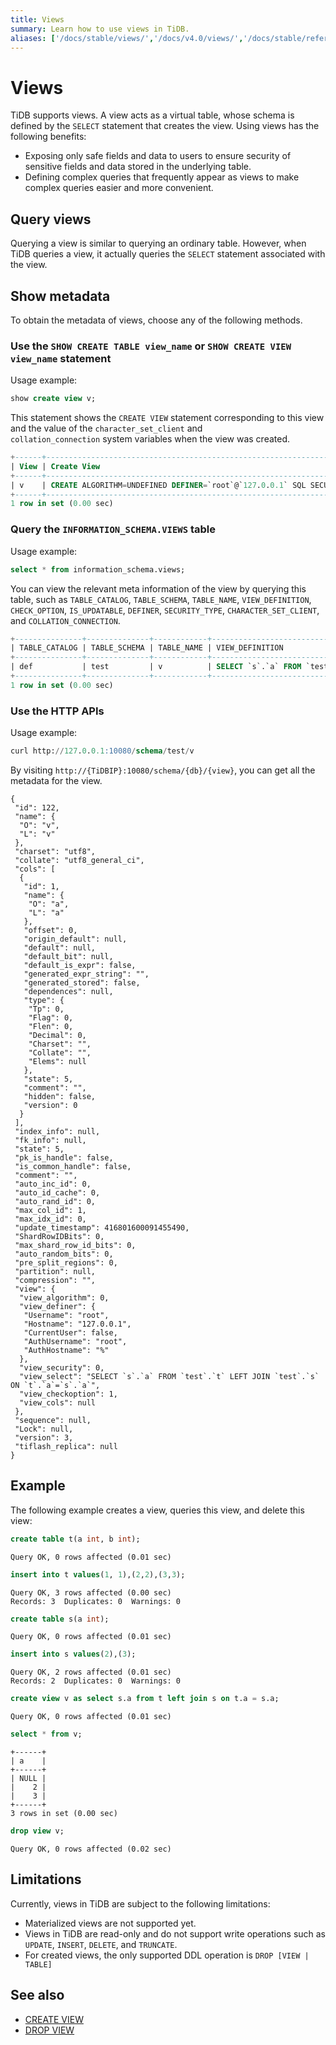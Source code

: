 ```yaml
---
title: Views
summary: Learn how to use views in TiDB.
aliases: ['/docs/stable/views/','/docs/v4.0/views/','/docs/stable/reference/sql/views/']
---
```


# Views

TiDB supports views. A view acts as a virtual table, whose schema is defined by the `SELECT` statement that creates the view. Using views has the following benefits:

- Exposing only safe fields and data to users to ensure security of sensitive fields and data stored in the underlying table.
- Defining complex queries that frequently appear as views to make complex queries easier and more convenient.

## Query views

Querying a view is similar to querying an ordinary table. However, when TiDB queries a view, it actually queries the `SELECT` statement associated with the view.

## Show metadata

To obtain the metadata of views, choose any of the following methods.

### Use the `SHOW CREATE TABLE view_name` or `SHOW CREATE VIEW view_name` statement

Usage example:


```sql
show create view v;
```

This statement shows the `CREATE VIEW` statement corresponding to this view and the value of the `character_set_client` and `collation_connection` system variables when the view was created.

```sql
+------+---------------------------------------------------------------------------------------------------------------------------------------------------------------------+----------------------+----------------------+
| View | Create View                                                                                                                                                         | character_set_client | collation_connection |
+------+---------------------------------------------------------------------------------------------------------------------------------------------------------------------+----------------------+----------------------+
| v    | CREATE ALGORITHM=UNDEFINED DEFINER=`root`@`127.0.0.1` SQL SECURITY DEFINER VIEW `v` (`a`) AS SELECT `s`.`a` FROM `test`.`t` LEFT JOIN `test`.`s` ON `t`.`a`=`s`.`a` | utf8                 | utf8_general_ci      |
+------+---------------------------------------------------------------------------------------------------------------------------------------------------------------------+----------------------+----------------------+
1 row in set (0.00 sec)
```

### Query the `INFORMATION_SCHEMA.VIEWS` table

Usage example:


```sql
select * from information_schema.views;
```

You can view the relevant meta information of the view by querying this table, such as `TABLE_CATALOG`, `TABLE_SCHEMA`, `TABLE_NAME`, `VIEW_DEFINITION`, `CHECK_OPTION`, `IS_UPDATABLE`, `DEFINER`, `SECURITY_TYPE`, `CHARACTER_SET_CLIENT`, and `COLLATION_CONNECTION`.

```sql
+---------------+--------------+------------+------------------------------------------------------------------------+--------------+--------------+----------------+---------------+----------------------+----------------------+
| TABLE_CATALOG | TABLE_SCHEMA | TABLE_NAME | VIEW_DEFINITION                                                        | CHECK_OPTION | IS_UPDATABLE | DEFINER        | SECURITY_TYPE | CHARACTER_SET_CLIENT | COLLATION_CONNECTION |
+---------------+--------------+------------+------------------------------------------------------------------------+--------------+--------------+----------------+---------------+----------------------+----------------------+
| def           | test         | v          | SELECT `s`.`a` FROM `test`.`t` LEFT JOIN `test`.`s` ON `t`.`a`=`s`.`a` | CASCADED     | NO           | root@127.0.0.1 | DEFINER       | utf8                 | utf8_general_ci      |
+---------------+--------------+------------+------------------------------------------------------------------------+--------------+--------------+----------------+---------------+----------------------+----------------------+
1 row in set (0.00 sec)
```

### Use the HTTP APIs

Usage example:


```sql
curl http://127.0.0.1:10080/schema/test/v
```

By visiting `http://{TiDBIP}:10080/schema/{db}/{view}`, you can get all the metadata for the view.

```
{
 "id": 122,
 "name": {
  "O": "v",
  "L": "v"
 },
 "charset": "utf8",
 "collate": "utf8_general_ci",
 "cols": [
  {
   "id": 1,
   "name": {
    "O": "a",
    "L": "a"
   },
   "offset": 0,
   "origin_default": null,
   "default": null,
   "default_bit": null,
   "default_is_expr": false,
   "generated_expr_string": "",
   "generated_stored": false,
   "dependences": null,
   "type": {
    "Tp": 0,
    "Flag": 0,
    "Flen": 0,
    "Decimal": 0,
    "Charset": "",
    "Collate": "",
    "Elems": null
   },
   "state": 5,
   "comment": "",
   "hidden": false,
   "version": 0
  }
 ],
 "index_info": null,
 "fk_info": null,
 "state": 5,
 "pk_is_handle": false,
 "is_common_handle": false,
 "comment": "",
 "auto_inc_id": 0,
 "auto_id_cache": 0,
 "auto_rand_id": 0,
 "max_col_id": 1,
 "max_idx_id": 0,
 "update_timestamp": 416801600091455490,
 "ShardRowIDBits": 0,
 "max_shard_row_id_bits": 0,
 "auto_random_bits": 0,
 "pre_split_regions": 0,
 "partition": null,
 "compression": "",
 "view": {
  "view_algorithm": 0,
  "view_definer": {
   "Username": "root",
   "Hostname": "127.0.0.1",
   "CurrentUser": false,
   "AuthUsername": "root",
   "AuthHostname": "%"
  },
  "view_security": 0,
  "view_select": "SELECT `s`.`a` FROM `test`.`t` LEFT JOIN `test`.`s` ON `t`.`a`=`s`.`a`",
  "view_checkoption": 1,
  "view_cols": null
 },
 "sequence": null,
 "Lock": null,
 "version": 3,
 "tiflash_replica": null
}
```

## Example

The following example creates a view, queries this view, and delete this view:


```sql
create table t(a int, b int);
```

```
Query OK, 0 rows affected (0.01 sec)
```


```sql
insert into t values(1, 1),(2,2),(3,3);
```

```
Query OK, 3 rows affected (0.00 sec)
Records: 3  Duplicates: 0  Warnings: 0
```


```sql
create table s(a int);
```

```
Query OK, 0 rows affected (0.01 sec)
```


```sql
insert into s values(2),(3);
```

```
Query OK, 2 rows affected (0.01 sec)
Records: 2  Duplicates: 0  Warnings: 0
```


```sql
create view v as select s.a from t left join s on t.a = s.a;
```

```
Query OK, 0 rows affected (0.01 sec)
```


```sql
select * from v;
```

```
+------+
| a    |
+------+
| NULL |
|    2 |
|    3 |
+------+
3 rows in set (0.00 sec)
```


```sql
drop view v;
```

```
Query OK, 0 rows affected (0.02 sec)
```

## Limitations

Currently, views in TiDB are subject to the following limitations:

* Materialized views are not supported yet.
* Views in TiDB are read-only and do not support write operations such as `UPDATE`, `INSERT`, `DELETE`, and `TRUNCATE`.
* For created views, the only supported DDL operation is `DROP [VIEW | TABLE]`

## See also

- [CREATE VIEW](/sql-statements/sql-statement-create-view.md)
- [DROP VIEW](/sql-statements/sql-statement-drop-view.md)
